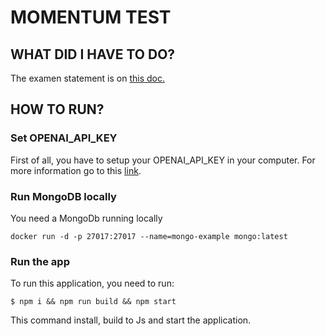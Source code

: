 # MOMENTUM TEST
## WHAT DID I HAVE TO DO?
The examen statement is on [this doc.](EXAM-STATEMENT.md)

## HOW TO RUN?

### Set OPENAI_API_KEY
First of all, you have to setup your OPENAI_API_KEY in your computer. For more information go to this [link](https://platform.openai.com/docs/quickstart/step-2-setup-your-api-key).

### Run MongoDB locally

You need a MongoDb running locally

    docker run -d -p 27017:27017 --name=mongo-example mongo:latest

### Run the app
To run this application, you need to run:

    $ npm i && npm run build && npm start

This command install, build to Js and start the application.
